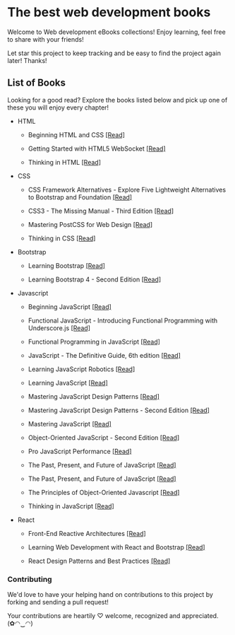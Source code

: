 # The best web development books

Welcome to Web development eBooks collections! Enjoy learning, feel free to share with your friends!

Let star this project to keep tracking and be easy to find the project again later! Thanks!

## List of Books

Looking for a good read? Explore the books listed below and pick up one of these you will enjoy every chapter!

* HTML

  * Beginning HTML and CSS [[Read]](/books/Beginning%20HTML%20and%20CSS.pdf)
  
  * Getting Started with HTML5 WebSocket [[Read]](/books/Getting%20Started%20with%20HTML5%20WebSocket%20Programming.pdf)
  
  * Thinking in HTML [[Read]](/books/Thinking%20in%20HTML.pdf)
  
* CSS

  * CSS Framework Alternatives - Explore Five Lightweight Alternatives to Bootstrap and Foundation [[Read]](/books/CSS%20Framework%20Alternatives%20-%20Explore%20Five%20Lightweight%20Alternatives%20to%20Bootstrap%20and%20Foundation%20with%20Project%20Examples.pdf)
  
  * CSS3 - The Missing Manual - Third Edition [[Read]](/books/CSS3%20-%20The%20Missing%20Manual%20-%20Third%20Edition.pdf)
  
  * Mastering PostCSS for Web Design [[Read]](/books/Mastering%20PostCSS%20for%20Web%20Design.pdf)
  
  * Thinking in CSS [[Read]](/books/Thinking%20in%20CSS.pdf)
  
* Bootstrap
  
  * Learning Bootstrap [[Read]](/books/Learning%20Bootstrap.pdf)
  
  * Learning Bootstrap 4 - Second Edition [[Read]](/books/Learning%20Bootstrap%204%20-%20Second%20Edition.pdf)
  
* Javascript
  
  * Beginning JavaScript [[Read]](/books/Beginning%20JavaScript.pdf)
  
  * Functional JavaScript - Introducing Functional Programming with Underscore.js [[Read]](/books/Functional%20JavaScript%20-%20Introducing%20Functional%20Programming%20with%20Underscore.js.pdf)
  
  * Functional Programming in JavaScript [[Read]](/books/Functional%20Programming%20in%20JavaScript.pdf)
  
  * JavaScript - The Definitive Guide, 6th edition [[Read]](/books/JavaScript%20-%20The%20Definitive%20Guide%2C%206th%20edition.pdf)
  
  * Learning JavaScript Robotics [[Read]](/books/Learning%20JavaScript%20Robotics.pdf)
  
  * Learning JavaScript [[Read]](/books/Learning%20JavaScript.pdf)
  
  * Mastering JavaScript Design Patterns [[Read]](/books/Mastering%20JavaScript%20Design%20Patterns.pdf)
  
  * Mastering JavaScript Design Patterns - Second Edition [[Read]](/books/Mastering%20JavaScript%20Design%20Patterns%20-%20Second%20Edition.pdf)
  
  * Mastering JavaScript [[Read]](/books/Mastering%20JavaScript.pdf)
  
  * Object-Oriented JavaScript - Second Edition [[Read]](/books/Object-Oriented%20JavaScript%20-%20Second%20Edition.pdf)
  
  * Pro JavaScript Performance [[Read]](/books/Pro%20JavaScript%20Performance.pdf)
  
  * The Past, Present, and Future of JavaScript [[Read]](/books/Pro%20JavaScript%20Performance.pdf)
  
  * The Past, Present, and Future of JavaScript [[Read]](/books/The%20Past%2C%20Present%2C%20and%20Future%20of%20JavaScript.pdf)
  
  * The Principles of Object-Oriented Javascript [[Read]](/books/The%20Principles%20of%20Object-Oriented%20JavaScript.pdf)
  
  * Thinking in JavaScript [[Read]](/books/Thinking%20in%20JavaScript.pdf)
  
* React

  * Front-End Reactive Architectures [[Read]](/books/Front-End%20Reactive%20Architectures.pdf)
  
  * Learning Web Development with React and Bootstrap [[Read]](/books/Learning%20Web%20Development%20with%20React%20and%20Bootstrap.pdf)
  
  * React Design Patterns and Best Practices [[Read]](/books/React%20Design%20Patterns%20and%20Best%20Practices.pdf)
  
### Contributing

We'd love to have your helping hand on contributions to this project by forking and sending a pull request!

Your contributions are heartily ♡ welcome, recognized and appreciated. (✿◠‿◠)


